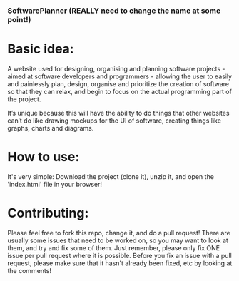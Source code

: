 ### SoftwarePlanner (REALLY need to change the name at some point!)

# Basic idea:
A website used for designing, organising and planning software projects - aimed at software developers and programmers - allowing the user to easily and painlessly plan, design, organise and prioritize the creation of software so that they can relax, and begin to focus on the actual programming part of the project.

It’s unique because this will have the ability to do things that other websites can’t do like drawing mockups for the UI of software, creating things like graphs, charts and diagrams.

# How to use:
It's very simple: Download the project (clone it), unzip it, and open the 'index.html' file in your browser!

# Contributing:
Please feel free to fork this repo, change it, and do a pull request! There are usually some issues that need to be worked on, so you may want to look at them, and try and fix some of them. Just remember, please only fix ONE issue per pull request where it is possible. Before you fix an issue with a pull request, please make sure that it hasn't already been fixed, etc by looking at the comments!
